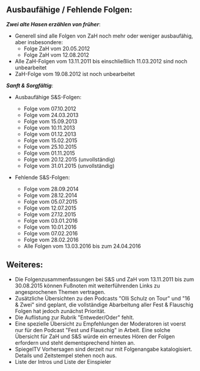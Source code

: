 **Ausbaufähige / Fehlende Folgen:**
-
***Zwei alte Hasen erzählen von früher***:
- Generell sind alle Folgen von ZaH noch mehr oder weniger ausbaufähig, aber insbesondere:
	- Folge ZaH vom 20.05.2012
	- Folge ZaH vom 12.08.2012
- Alle ZaH-Folgen vom 13.11.2011 bis einschließlich 11.03.2012 sind noch unbearbeitet
- ZaH-Folge vom 19.08.2012 ist noch unbearbeitet
  
***Sanft & Sorgfältig***:
- Ausbaufähige S&S-Folgen:
	- Folge vom 07.10.2012
	- Folge vom 24.03.2013
	- Folge vom 15.09.2013
	- Folge vom 10.11.2013
	- Folge vom 01.12.2013
	- Folge vom 15.02.2015
	- Folge vom 25.10.2015
	- Folge vom 01.11.2015
	- Folge vom 20.12.2015 (unvollständig)
	- Folge vom 31.01.2015 (unvollständig)

- Fehlende S&S-Folgen:
	- Folge vom 28.09.2014
	- Folge vom 28.12.2014
	- Folge vom 05.07.2015
	- Folge vom 12.07.2015
	- Folge vom 27.12.2015
	- Folge vom 03.01.2016
	- Folge vom 10.01.2016
	- Folge vom 07.02.2016
	- Folge vom 28.02.2016
	- Alle Folgen vom 13.03.2016 bis zum 24.04.2016
 
**Weiteres:**
-

- Die Folgenzusammenfassungen bei S&S und ZaH vom 13.11.2011 bis zum 30.08.2015 können Fußnoten mit weiterführenden Links zu angesprochenen Themen vertragen.
- Zusätzliche Übersichten zu den Podcasts "Olli Schulz on Tour" und "16 & Zwei" sind geplant, die vollständige Abarbeitung aller Fest & Flauschig Folgen hat jedoch zunächst Priorität.
- Die Auflistung zur Rubrik "Entweder/Oder" fehlt.
- Eine spezielle Übersicht zu Empfehlungen der Moderatoren ist voerst nur für den Podcast "Fest und Flauschig" in Arbeit. Eine solche Übersicht für ZaH und S&S würde ein erneutes Hören der Folgen erfordern und steht dementsprechend hinten an.
- SpiegelTV Vorhersagen sind derzeit nur mit Folgenangabe katalogisiert. Details und Zeitstempel stehen noch aus.
- Liste der Intros und Liste der Einspieler
